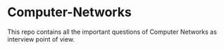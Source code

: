 # Computer-Networks

This repo contains all the important questions of Computer Networks as interview point of view.

